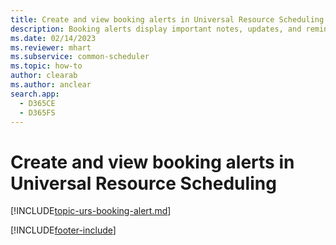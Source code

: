 ```yaml
---
title: Create and view booking alerts in Universal Resource Scheduling
description: Booking alerts display important notes, updates, and reminders on the schedule board. Create these alerts to ensure accurate and timely job completion.
ms.date: 02/14/2023
ms.reviewer: mhart
ms.subservice: common-scheduler
ms.topic: how-to
author: clearab 
ms.author: anclear
search.app: 
  - D365CE
  - D365FS
---
```


# Create and view booking alerts in Universal Resource Scheduling

[!INCLUDE[topic-urs-booking-alert.md](../shared/urs/booking-alert.md)]

[!INCLUDE[footer-include](../includes/footer-banner.md)]
